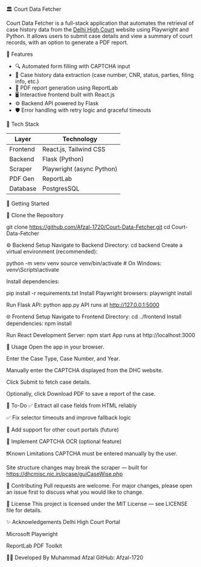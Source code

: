 🏛️ Court Data Fetcher

Court Data Fetcher is a full-stack application that automates the retrieval of case history data from the [Delhi High Court](https://dhcmisc.nic.in/pcase/guiCaseWise.php) website using Playwright and Python. It allows users to submit case details and view a summary of court records, with an option to generate a PDF report.



 📌 Features

- 🔍 Automated form filling with CAPTCHA input
- 📄 Case history data extraction (case number, CNR, status, parties, filing info, etc.)
- 🧾 PDF report generation using ReportLab
- 🖥️ Interactive frontend built with React.js
- ⚙️ Backend API powered by Flask
- 🛡️ Error handling with retry logic and graceful timeouts



 🔧 Tech Stack

| Layer      | Technology               |
|------------|--------------------------|
| Frontend   | React.js, Tailwind CSS   |
| Backend    | Flask (Python)           |
| Scraper    | Playwright (async Python)|
| PDF Gen    | ReportLab                |
|  Database  |  PostgresSQL             |


🚀 Getting Started

 📁 Clone the Repository

git clone https://github.com/Afzal-1720/Court-Data-Fetcher.git
cd Court-Data-Fetcher

⚙️ Backend Setup
Navigate to Backend Directory:
cd backend
Create a virtual environment (recommended):

python -m venv venv
source venv/bin/activate  # On Windows: venv\Scripts\activate

Install dependencies:

pip install -r requirements.txt
Install Playwright browsers:
playwright install

Run Flask API:
python app.py
API runs at http://127.0.0.1:5000

🌐 Frontend Setup
Navigate to Frontend Directory:
cd ../frontend
Install dependencies:
npm install

Run React Development Server:
npm start
App runs at http://localhost:3000

📝 Usage
Open the app in your browser.

Enter the Case Type, Case Number, and Year.

Manually enter the CAPTCHA displayed from the DHC website.

Click Submit to fetch case details.

Optionally, click Download PDF to save a report of the case.


📌 To-Do
✅ Extract all case fields from HTML reliably

✅ Fix selector timeouts and improve fallback logic

🚧 Add support for other court portals (future)

🚧 Implement CAPTCHA OCR (optional feature)

❗Known Limitations
CAPTCHA must be entered manually by the user.

Site structure changes may break the scraper — built for https://dhcmisc.nic.in/pcase/guiCaseWise.php

🤝 Contributing
Pull requests are welcome. For major changes, please open an issue first to discuss what you would like to change.

📄 License
This project is licensed under the MIT License — see LICENSE file for details.

✨ Acknowledgements
Delhi High Court Portal

Microsoft Playwright

ReportLab PDF Toolkit

🧑‍💻 Developed By
Muhammad Afzal
GitHub: Afzal-1720














